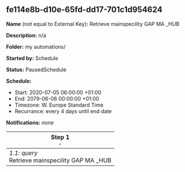 ## fe114e8b-d10e-65fd-dd17-701c1d954624

**Name** (not equal to External Key)**:** Retrieve mainspecility GAP MA _HUB

**Description:** n/a

**Folder:** my automations/

**Started by:** Schedule

**Status:** PausedSchedule

**Schedule:**

* Start: 2020-07-05 06:00:00 +01:00
* End: 2079-06-06 00:00:00 +01:00
* Timezone: W. Europe Standard Time
* Recurrance: every 4 days until end date

**Notifications:** _none_


| Step 1<br>_<small>-</small>_ |
| --- |
| _1.1: query_<br>Retrieve mainspecility GAP MA _HUB |
